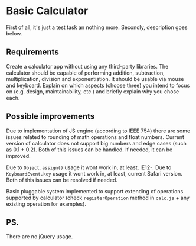 # Basic Calculator
First of all, it's just a test task an nothing more.
Secondly, description goes below.

## Requirements
Create a calculator app without using any third-party libraries. The calculator should be capable of performing addition, subtraction, multiplication, division and exponentiation. It should be usable via mouse and keyboard. Explain on which aspects (choose three) you intend to focus on (e.g. design, maintainability, etc.) and briefly explain why you chose each.

## Possible improvements
Due to implementation of JS engine (according to IEEE 754) there are some issues related to rounding of math operations and float numbers.
Current version of calculator does not support big numbers and edge cases (such as 0.1 + 0.2). 
Both of this issues can be handled.
If needed, it can be improved.

Due to ``Object.assign()`` usage it wont work in, at least, IE12-.
Due to ``KeyboardEvent.key`` usage it wont work in, at least, current Safari version.
Both of this issues can be resolved if needed. 

Basic pluggable system implemented to support extending of operations supported by calculator (check ``registerOperation`` method in ``calc.js`` + any existing operation for examples).

## PS.
There are no jQuery usage. 
